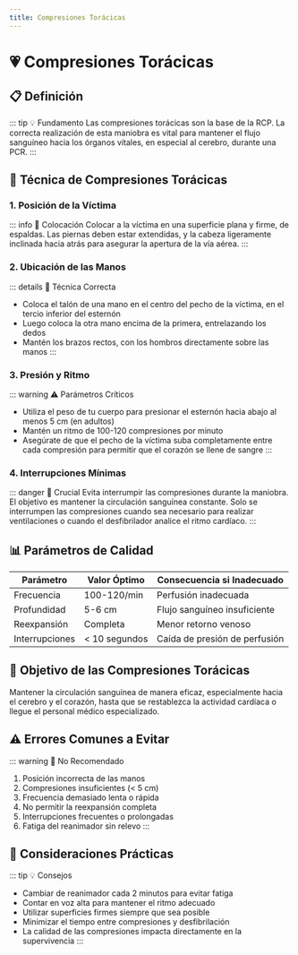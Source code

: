 ```yaml
---
title: Compresiones Torácicas
---
```


# 💗 Compresiones Torácicas

## 📋 Definición

::: tip 💡 Fundamento
Las compresiones torácicas son la base de la RCP. La correcta realización de esta maniobra es vital para mantener el flujo sanguíneo hacia los órganos vitales, en especial al cerebro, durante una PCR.
:::

## 🔄 Técnica de Compresiones Torácicas

### 1. Posición de la Víctima
::: info 📌 Colocación
Colocar a la víctima en una superficie plana y firme, de espaldas. Las piernas deben estar extendidas, y la cabeza ligeramente inclinada hacia atrás para asegurar la apertura de la vía aérea.
:::

### 2. Ubicación de las Manos
::: details 👐 Técnica Correcta
- Coloca el talón de una mano en el centro del pecho de la víctima, en el tercio inferior del esternón
- Luego coloca la otra mano encima de la primera, entrelazando los dedos
- Mantén los brazos rectos, con los hombros directamente sobre las manos
:::

### 3. Presión y Ritmo
::: warning ⚠️ Parámetros Críticos
- Utiliza el peso de tu cuerpo para presionar el esternón hacia abajo al menos 5 cm (en adultos)
- Mantén un ritmo de 100-120 compresiones por minuto
- Asegúrate de que el pecho de la víctima suba completamente entre cada compresión para permitir que el corazón se llene de sangre
:::

### 4. Interrupciones Mínimas
::: danger 🚨 Crucial
Evita interrumpir las compresiones durante la maniobra. El objetivo es mantener la circulación sanguínea constante. Solo se interrumpen las compresiones cuando sea necesario para realizar ventilaciones o cuando el desfibrilador analice el ritmo cardíaco.
:::

## 📊 Parámetros de Calidad

| Parámetro | Valor Óptimo | Consecuencia si Inadecuado |
|-----------|--------------|----------------------------|
| Frecuencia | 100-120/min | Perfusión inadecuada |
| Profundidad | 5-6 cm | Flujo sanguíneo insuficiente |
| Reexpansión | Completa | Menor retorno venoso |
| Interrupciones | < 10 segundos | Caída de presión de perfusión |

## 🎯 Objetivo de las Compresiones Torácicas

Mantener la circulación sanguínea de manera eficaz, especialmente hacia el cerebro y el corazón, hasta que se restablezca la actividad cardíaca o llegue el personal médico especializado.

## ⚠️ Errores Comunes a Evitar

::: warning 🚫 No Recomendado
1. Posición incorrecta de las manos
2. Compresiones insuficientes (< 5 cm)
3. Frecuencia demasiado lenta o rápida
4. No permitir la reexpansión completa
5. Interrupciones frecuentes o prolongadas
6. Fatiga del reanimador sin relevo
:::

## 💪 Consideraciones Prácticas

::: tip 💡 Consejos
- Cambiar de reanimador cada 2 minutos para evitar fatiga
- Contar en voz alta para mantener el ritmo adecuado
- Utilizar superficies firmes siempre que sea posible
- Minimizar el tiempo entre compresiones y desfibrilación
- La calidad de las compresiones impacta directamente en la supervivencia
::: 